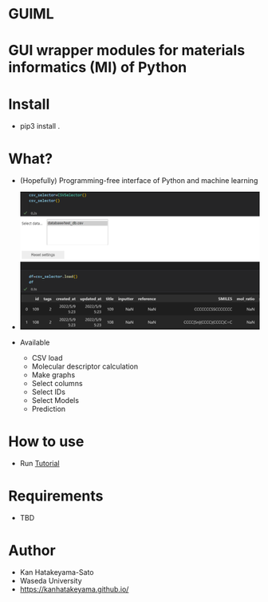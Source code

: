 # GUIML
# GUI wrapper modules for materials informatics (MI) of Python

# Install
- pip3 install .

# What?
- (Hopefully) Programming-free interface of Python and machine learning
- ![](pics/csv.png)

- Available
  - CSV load
  - Molecular descriptor calculation
  - Make graphs
  - Select columns
  - Select IDs
  - Select Models
  - Prediction

# How to use
- Run [Tutorial](Tutorial.ipynb)

# Requirements
- TBD

# Author
  - Kan Hatakeyama-Sato
  - Waseda University
  - https://kanhatakeyama.github.io/
